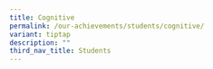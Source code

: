```yaml
---
title: Cognitive
permalink: /our-achievements/students/cognitive/
variant: tiptap
description: ""
third_nav_title: Students
---
```

